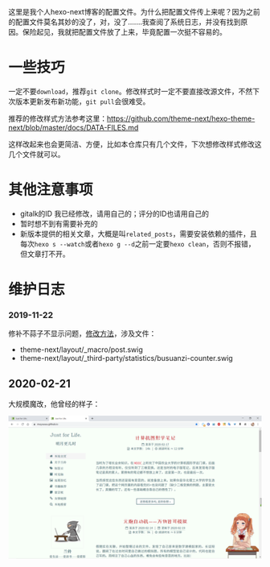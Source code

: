 
这里是我个人hexo-next博客的配置文件。为什么把配置文件传上来呢？因为之前的配置文件莫名其妙的没了，对，没了.......我查阅了系统日志，并没有找到原因。保险起见，我就把配置文件放了上来，毕竟配置一次挺不容易的。

# 一些技巧

一定不要`download`，推荐`git clone`。修改样式时一定不要直接改源文件，不然下次版本更新发布新功能，`git pull`会很难受。

推荐的修改样式方法参考这里：https://github.com/theme-next/hexo-theme-next/blob/master/docs/DATA-FILES.md

这样改起来也会更简洁、方便，比如本仓库只有几个文件，下次想修改样式修改这几个文件就可以。

# 其他注意事项

- gitalk的ID 我已经修改，请用自己的；评分的ID也请用自己的
- 暂时想不到有需要补充的
- 新版本提供的相关文章，大概是叫`related_posts`，需要安装依赖的插件，且每次`hexo s --watch`或者`hexo g --d`之前一定要`hexo clean`，否则不报错，但文章打不开。

# 维护日志

### 2019-11-22

修补不蒜子不显示问题，[修改方法](https://muyuuuu.github.io/2019/11/22/busuanzi-notdisplay/)，涉及文件：
- theme-next/layout/_macro/post.swig
- theme-next/layout/_third-party/statistics/busuanzi-counter.swig

## 2020-02-21

大规模魔改，他曾经的样子：

![](log1.png)